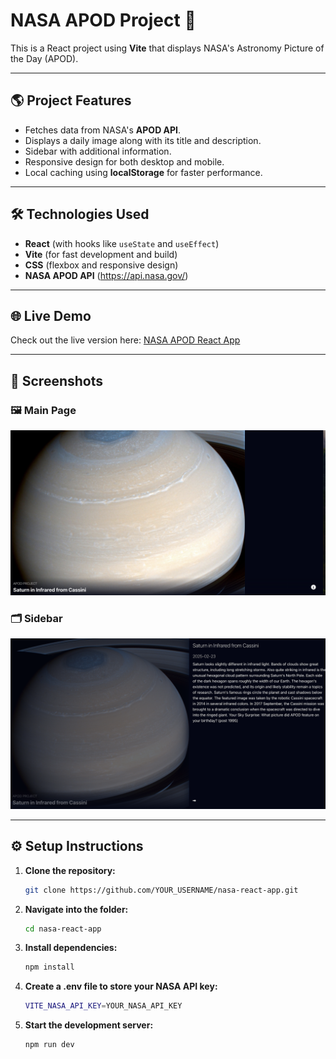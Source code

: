 # NASA APOD Project 🚀

This is a React project using **Vite** that displays NASA's Astronomy Picture of the Day (APOD).

---

## 🌎 **Project Features**
- Fetches data from NASA's **APOD API**.
- Displays a daily image along with its title and description.
- Sidebar with additional information.
- Responsive design for both desktop and mobile.
- Local caching using **localStorage** for faster performance.

---

## 🛠️ **Technologies Used**
- **React** (with hooks like `useState` and `useEffect`)
- **Vite** (for fast development and build)
- **CSS** (flexbox and responsive design)
- **NASA APOD API** (https://api.nasa.gov/)

---

## 🌐 **Live Demo**
Check out the live version here: [NASA APOD React App](https://apod-react-app-cyl.netlify.app/)


---

## 📸 **Screenshots**

### 🖼️ Main Page
![Main Page](screenshots/Main-Page.png)

### 🗂️ Sidebar
![Sidebar](screenshots/Sidebar.png)

---

## ⚙️ **Setup Instructions**

1. **Clone the repository:**
   ```bash
   git clone https://github.com/YOUR_USERNAME/nasa-react-app.git
   ```

2. **Navigate into the folder:**
   ```bash
   cd nasa-react-app
   ```
3. **Install dependencies:**
   ```bash
   npm install
   ```
4. **Create a .env file to store your NASA API key:**
   ```bash
   VITE_NASA_API_KEY=YOUR_NASA_API_KEY
   ```
5. **Start the development server:**
   ```bash
   npm run dev
   ```